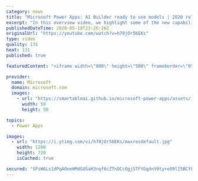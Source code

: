 ```yaml
---
category: news
title: "Microsoft Power Apps: AI Builder ready to use models | 2020 release wave 1 overview"
excerpt: "In this overview video, we highlight some of the new capabilities included in the latest update to Microsoft Power Apps, AI Builder ready to use models.     Here are the capabilities covered:   • Entity extraction helps you by identifying and extracting people, dates, places, locations, etc. from text"
publishedDateTime: 2020-05-18T23:26:26Z
originalUrl: "https://youtube.com/watch?v=h70jOr56EKs"
type: video
quality: 131
heat: 131
published: true

featuredContent: "<iframe width=\"800\" height=\"500\" frameborder=\"0\" src=\"https://www.youtube.com/embed/h70jOr56EKs\" allow=\"accelerometer; autoplay; encrypted-media; gyroscope; picture-in-picture\" allowfullscreen></iframe>"

provider:
  name: Microsoft
  domain: microsoft.com
  images:
    - url: "https://smartableai.github.io/microsoft-power-apps/assets/images/organizations/microsoft.com-50x50.jpg"
      width: 50
      height: 50

topics:
  - Power Apps

images:
  - url: "https://i.ytimg.com/vi/h70jOr56EKs/maxresdefault.jpg"
    width: 1280
    height: 720
    isCached: true

secured: "SPzW6Ls1dPqAOeeHMdGUSaH3nqf6cZTnOCcOgjSTFYGgdnY0ty+e09lI5BCYFTdIIkcBJqd9vBMqHcjaITsasep1cqg5e1gyameHEGjDYPQnkbPwEV9NMxwBz7ExVw+7ojIJWxDb7AvbDSCpnE+V4+3TZgfBMoPV/0SV4V7UPbmPMVF38fWSuSPuLpiGzx0VEYTsWg2htR7uKsjFrlXa+6L7oh3wCY+EWzkbrz/LGFjEGdpkwKMeA0oWif6fR5FAnWnOcS+jnRtSbOM4Tr56JOKB0eGOWk1bRym/CVDh5T1+lCBTIvX97ErTvbll490GQaK5+We3299HSFCaXaipnVlXNZJDpCKL3lS8FcR85P6iVLCzir59ytdKyeLtB8kdL57o9Y//eQxBvaivT4rGUwgnjzMhAFBzSDj4H++11Bg213nSnYPRNj/n96XVYyoE;NF/tHdOUuC35gODhEnL6lQ=="
---
```


